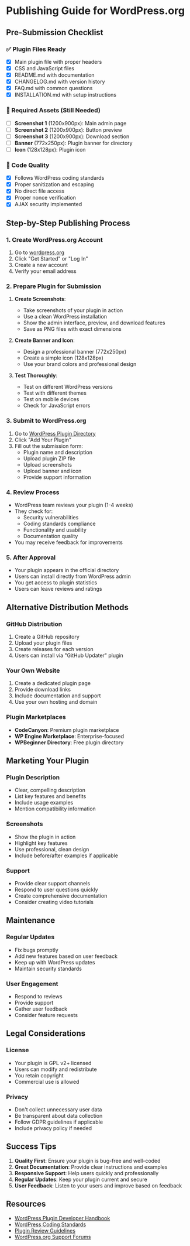 # Publishing Guide for WordPress.org

## Pre-Submission Checklist

### ✅ Plugin Files Ready
- [x] Main plugin file with proper headers
- [x] CSS and JavaScript files
- [x] README.md with documentation
- [x] CHANGELOG.md with version history
- [x] FAQ.md with common questions
- [x] INSTALLATION.md with setup instructions

### 📸 Required Assets (Still Needed)
- [ ] **Screenshot 1** (1200x900px): Main admin page
- [ ] **Screenshot 2** (1200x900px): Button preview
- [ ] **Screenshot 3** (1200x900px): Download section
- [ ] **Banner** (772x250px): Plugin banner for directory
- [ ] **Icon** (128x128px): Plugin icon

### 🔧 Code Quality
- [x] Follows WordPress coding standards
- [x] Proper sanitization and escaping
- [x] No direct file access
- [x] Proper nonce verification
- [x] AJAX security implemented

## Step-by-Step Publishing Process

### 1. Create WordPress.org Account
1. Go to [wordpress.org](https://wordpress.org)
2. Click "Get Started" or "Log In"
3. Create a new account
4. Verify your email address

### 2. Prepare Plugin for Submission
1. **Create Screenshots**:
   - Take screenshots of your plugin in action
   - Use a clean WordPress installation
   - Show the admin interface, preview, and download features
   - Save as PNG files with exact dimensions

2. **Create Banner and Icon**:
   - Design a professional banner (772x250px)
   - Create a simple icon (128x128px)
   - Use your brand colors and professional design

3. **Test Thoroughly**:
   - Test on different WordPress versions
   - Test with different themes
   - Test on mobile devices
   - Check for JavaScript errors

### 3. Submit to WordPress.org
1. Go to [WordPress Plugin Directory](https://wordpress.org/plugins/developers/)
2. Click "Add Your Plugin"
3. Fill out the submission form:
   - Plugin name and description
   - Upload plugin ZIP file
   - Upload screenshots
   - Upload banner and icon
   - Provide support information

### 4. Review Process
- WordPress team reviews your plugin (1-4 weeks)
- They check for:
  - Security vulnerabilities
  - Coding standards compliance
  - Functionality and usability
  - Documentation quality
- You may receive feedback for improvements

### 5. After Approval
- Your plugin appears in the official directory
- Users can install directly from WordPress admin
- You get access to plugin statistics
- Users can leave reviews and ratings

## Alternative Distribution Methods

### GitHub Distribution
1. Create a GitHub repository
2. Upload your plugin files
3. Create releases for each version
4. Users can install via "GitHub Updater" plugin

### Your Own Website
1. Create a dedicated plugin page
2. Provide download links
3. Include documentation and support
4. Use your own hosting and domain

### Plugin Marketplaces
- **CodeCanyon**: Premium plugin marketplace
- **WP Engine Marketplace**: Enterprise-focused
- **WPBeginner Directory**: Free plugin directory

## Marketing Your Plugin

### Plugin Description
- Clear, compelling description
- List key features and benefits
- Include usage examples
- Mention compatibility information

### Screenshots
- Show the plugin in action
- Highlight key features
- Use professional, clean design
- Include before/after examples if applicable

### Support
- Provide clear support channels
- Respond to user questions quickly
- Create comprehensive documentation
- Consider creating video tutorials

## Maintenance

### Regular Updates
- Fix bugs promptly
- Add new features based on user feedback
- Keep up with WordPress updates
- Maintain security standards

### User Engagement
- Respond to reviews
- Provide support
- Gather user feedback
- Consider feature requests

## Legal Considerations

### License
- Your plugin is GPL v2+ licensed
- Users can modify and redistribute
- You retain copyright
- Commercial use is allowed

### Privacy
- Don't collect unnecessary user data
- Be transparent about data collection
- Follow GDPR guidelines if applicable
- Include privacy policy if needed

## Success Tips

1. **Quality First**: Ensure your plugin is bug-free and well-coded
2. **Great Documentation**: Provide clear instructions and examples
3. **Responsive Support**: Help users quickly and professionally
4. **Regular Updates**: Keep your plugin current and secure
5. **User Feedback**: Listen to your users and improve based on feedback

## Resources

- [WordPress Plugin Developer Handbook](https://developer.wordpress.org/plugins/)
- [WordPress Coding Standards](https://developer.wordpress.org/coding-standards/)
- [Plugin Review Guidelines](https://developer.wordpress.org/plugins/wordpress-org/plugin-developer-faq/)
- [WordPress.org Support Forums](https://wordpress.org/support/)
